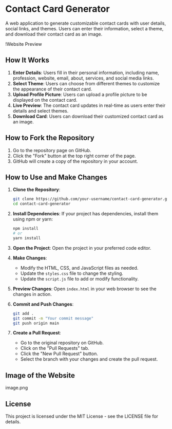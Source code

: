 # Contact Card Generator

A web application to generate customizable contact cards with user details, social links, and themes. Users can enter their information, select a theme, and download their contact card as an image.

!Website Preview

## How It Works

1. **Enter Details**: Users fill in their personal information, including name, profession, website, email, about, services, and social media links.
2. **Select Theme**: Users can choose from different themes to customize the appearance of their contact card.
3. **Upload Profile Picture**: Users can upload a profile picture to be displayed on the contact card.
4. **Live Preview**: The contact card updates in real-time as users enter their details and select themes.
5. **Download Card**: Users can download their customized contact card as an image.

## How to Fork the Repository

1. Go to the repository page on GitHub.
2. Click the "Fork" button at the top right corner of the page.
3. GitHub will create a copy of the repository in your account.

## How to Use and Make Changes

1. **Clone the Repository**:
    ```bash
    git clone https://github.com/your-username/contact-card-generator.git
    cd contact-card-generator
    ```

2. **Install Dependencies**:
    If your project has dependencies, install them using npm or yarn:
    ```bash
    npm install
    # or
    yarn install
    ```

3. **Open the Project**:
    Open the project in your preferred code editor.

4. **Make Changes**:
    - Modify the HTML, CSS, and JavaScript files as needed.
    - Update the `styles.css` file to change the styling.
    - Update the `script.js` file to add or modify functionality.

5. **Preview Changes**:
    Open `index.html` in your web browser to see the changes in action.

6. **Commit and Push Changes**:
    ```bash
    git add .
    git commit -m "Your commit message"
    git push origin main
    ```

7. **Create a Pull Request**:
    - Go to the original repository on GitHub.
    - Click on the "Pull Requests" tab.
    - Click the "New Pull Request" button.
    - Select the branch with your changes and create the pull request.

## Image of the Website


image.png


## License

This project is licensed under the MIT License - see the LICENSE file for details.

